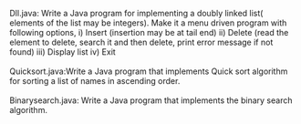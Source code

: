 Dll.java:  Write a Java program for implementing a doubly linked list( elements of the list may be integers).
Make it a menu driven program with following options,
i) Insert (insertion may be at tail end)
ii) Delete (read the element to delete, search it and then delete, print error message if not found)
iii) Display list
iv) Exit
</br>
</br>
Quicksort.java:Write a Java program that implements Quick sort algorithm for sorting a list of names in ascending order.
</br>
</br>
Binarysearch.java: Write a Java program that implements the binary search algorithm.

